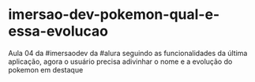 # imersao-dev-pokemon-qual-e-essa-evolucao
Aula 04 da #imersaodev da #alura seguindo as funcionalidades da última aplicação, agora o usuário precisa adivinhar o nome e a evolução do pokemon em destaque
